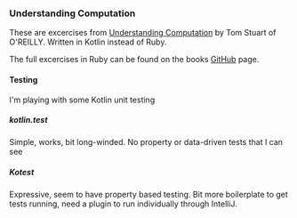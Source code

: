 ### Understanding Computation

These are excercises from [Understanding Computation](https://computationbook.com/) by Tom Stuart of O'REILLY.  Written in Kotlin instead of Ruby.

The full excercises in Ruby can be found on the books [GitHub](https://github.com/tomstuart/computationbook) page.

#### Testing

I'm playing with some Kotlin unit testing

##### kotlin.test

Simple, works, bit long-winded. No property or data-driven tests that I can see

##### Kotest

Expressive, seem to have property based testing. Bit more boilerplate to get tests running, need a plugin to run individually through IntelliJ.
